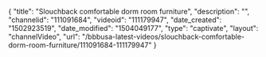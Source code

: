 {
    "title": "Slouchback comfortable dorm room furniture",
    "description": "",
    "channelid": "111091684",
    "videoid": "111179947",
    "date_created": "1502923519",
    "date_modified": "1504049177",
    "type": "captivate",
    "layout": "channelVideo",
    "url": "\/bbbusa-latest-videos\/slouchback-comfortable-dorm-room-furniture\/111091684-111179947"
}